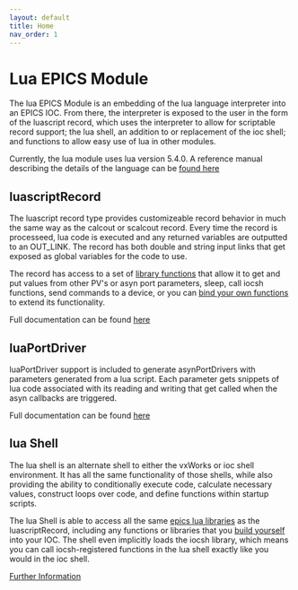 ```yaml
---
layout: default
title: Home
nav_order: 1
---
```



# Lua EPICS Module

The lua EPICS Module is an embedding of the lua language interpreter
into an EPICS IOC. From there, the interpreter is exposed to the user
in the form of the luascript record, which uses the interpreter to
allow for scriptable record support; the lua shell, an addition to
or replacement of the ioc shell; and functions to allow easy use of
lua in other modules.

Currently, the lua module uses lua version 5.4.0. A reference manual
describing the details of the language can be [found here](https://www.lua.org/manual/5.4/)


luascriptRecord
---------------

The luascript record type provides customizeable record behavior in
much the same way as the calcout or scalcout record. Every time the
record is processeed, lua code is executed and any returned variables
are outputted to an OUT_LINK. The record has both double and string
input links that get exposed as global variables for the code to use.

The record has access to a set of [library functions](libraries/epics-functions)
that allow it to get and put values from other PV's or asyn port
parameters, sleep, call iocsh functions, send commands to a device,
or you can [bind your own functions](libraries/adding-libraries) to extend
its functionality.

Full documentation can be found [here](luascriptRecord)


luaPortDriver
-------------

luaPortDriver support is included to generate asynPortDrivers with
parameters generated from a lua script. Each parameter gets snippets
of lua code associated with its reading and writing that get called
when the asyn callbacks are triggered.

Full documentation can be found [here](luaPortDriver)


lua Shell
---------

The lua shell is an alternate shell to either the vxWorks or ioc
shell environment. It has all the same functionality of those
shells, while also providing the ability to conditionally
execute code, calculate necessary values, construct loops over
code, and define functions within startup scripts.

The lua Shell is able to access all the same [epics lua libraries](libraries/epics-functions)
as the luascriptRecord, including any functions or libraries that
you [build yourself](adding-libraries) into your IOC. The shell
even implicitly loads the iocsh library, which means you can call
iocsh-registered functions in the lua shell exactly like you would 
in the ioc shell. 

[Further Information](using-lua-shell)

